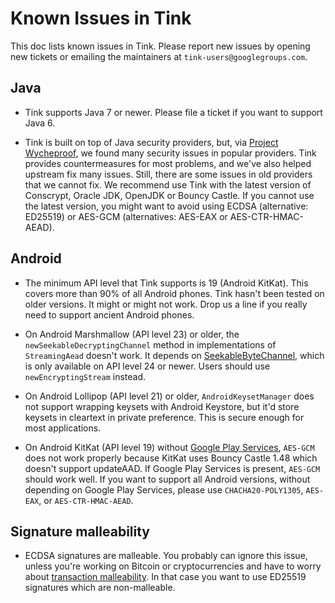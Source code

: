 # Known Issues in Tink

This doc lists known issues in Tink. Please report new issues by opening new
tickets or emailing the maintainers at `tink-users@googlegroups.com`.

## Java

*   Tink supports Java 7 or newer. Please file a ticket if you want to support
    Java 6.

*   Tink is built on top of Java security providers, but, via [Project
    Wycheproof](https://github.com/google/wycheproof), we found many security
    issues in popular providers. Tink provides countermeasures for most
    problems, and we've also helped upstream fix many issues. Still, there are
    some issues in old providers that we cannot fix. We recommend use Tink with
    the latest version of Conscrypt, Oracle JDK, OpenJDK or Bouncy Castle. If
    you cannot use the latest version, you might want to avoid using ECDSA
    (alternative: ED25519) or AES-GCM (alternatives: AES-EAX or
    AES-CTR-HMAC-AEAD).

## Android

*   The minimum API level that Tink supports is 19 (Android KitKat). This covers
    more than 90% of all Android phones. Tink hasn't been tested on older
    versions. It might or might not work. Drop us a line if you really need to
    support ancient Android phones.

*   On Android Marshmallow (API level 23) or older, the
    `newSeekableDecryptingChannel` method in implementations of `StreamingAead`
    doesn't work. It depends on
    [SeekableByteChannel](https://developer.android.com/reference/java/nio/channels/SeekableByteChannel.html),
    which is only available on API level 24 or newer. Users should use
    `newEncryptingStream` instead.

*   On Android Lollipop (API level 21) or older, `AndroidKeysetManager` does not
    support wrapping keysets with Android Keystore, but it'd store keysets in
    cleartext in private preference. This is secure enough for most
    applications.

*   On Android KitKat (API level 19) without [Google Play
    Services](https://developers.google.com/android/guides/overview), `AES-GCM`
    does not work properly because KitKat uses Bouncy Castle 1.48 which doesn't
    support updateAAD. If Google Play Services is present, `AES-GCM` should work
    well. If you want to support all Android versions, without depending on
    Google Play Services, please use `CHACHA20-POLY1305`, `AES-EAX`, or
    `AES-CTR-HMAC-AEAD`.

## Signature malleability

*   ECDSA signatures are malleable. You probably can ignore this issue, unless
    you're working on Bitcoin or cryptocurrencies and have to worry about
    [transaction
    malleability](https://en.bitcoin.it/wiki/Transaction_malleability). In that
    case you want to use ED25519 signatures which are non-malleable.
